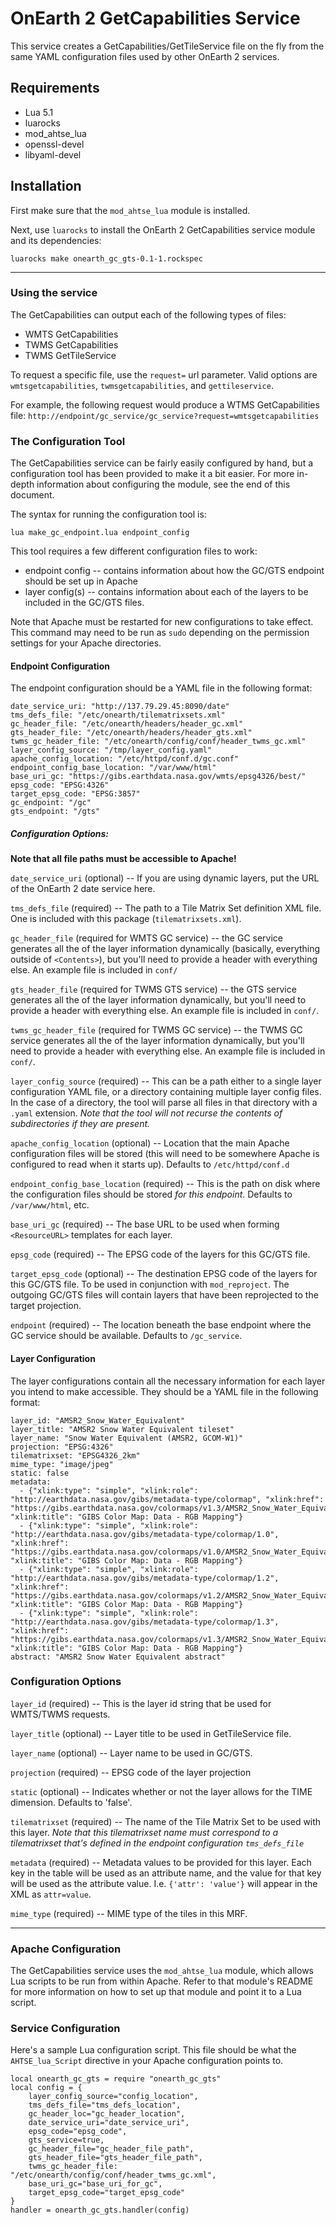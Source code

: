 # OnEarth 2 GetCapabilities Service

This service creates a GetCapabilities/GetTileService file on the fly from the
same YAML configuration files used by other OnEarth 2 services.

## Requirements

* Lua 5.1
* luarocks
* mod_ahtse_lua
* openssl-devel
* libyaml-devel

## Installation

First make sure that the `mod_ahtse_lua` module is installed.

Next, use `luarocks` to install the OnEarth 2 GetCapabilities service module and
its dependencies:

`luarocks make onearth_gc_gts-0.1-1.rockspec`

---

### Using the service
The GetCapabilities can output each of the following types of files:

- WMTS GetCapabilities
- TWMS GetCapabilities
- TWMS GetTileService

To request a specific file, use the `request=` url parameter. Valid options are `wmtsgetcapabilities`, `twmsgetcapabilities`, and `gettileservice`.

For example, the following request would produce a WTMS GetCapabilities file:
`http://endpoint/gc_service/gc_service?request=wmtsgetcapabilities`

### The Configuration Tool

The GetCapabilities service can be fairly easily configured by hand, but a
configuration tool has been provided to make it a bit easier. For more in-depth
information about configuring the module, see the end of this document.

The syntax for running the configuration tool is:

`lua make_gc_endpoint.lua endpoint_config`

This tool requires a few different configuration files to work:

* endpoint config -- contains information about how the GC/GTS endpoint should
  be set up in Apache
* layer config(s) -- contains information about each of the layers to be
  included in the GC/GTS files.

Note that Apache must be restarted for new configurations to take effect. This
command may need to be run as `sudo` depending on the permission settings for
your Apache directories.

#### Endpoint Configuration

The endpoint configuration should be a YAML file in the following format:

```
date_service_uri: "http://137.79.29.45:8090/date"
tms_defs_file: "/etc/onearth/tilematrixsets.xml"
gc_header_file: "/etc/onearth/headers/header_gc.xml"
gts_header_file: "/etc/onearth/headers/header_gts.xml"
twms_gc_header_file: "/etc/onearth/config/conf/header_twms_gc.xml"
layer_config_source: "/tmp/layer_config.yaml"
apache_config_location: "/etc/httpd/conf.d/gc.conf"
endpoint_config_base_location: "/var/www/html"
base_uri_gc: "https://gibs.earthdata.nasa.gov/wmts/epsg4326/best/"
epsg_code: "EPSG:4326"
target_epsg_code: "EPSG:3857"
gc_endpoint: "/gc"
gts_endpoint: "/gts"
```

##### Configuration Options:

**Note that all file paths must be accessible to Apache!**

`date_service_uri` (optional) -- If you are using dynamic layers, put the URL of
the OnEarth 2 date service here.

`tms_defs_file` (required) -- The path to a Tile Matrix Set definition XML file.
One is included with this package (`tilematrixsets.xml`).

`gc_header_file` (required for WMTS GC service) -- the GC service generates all the of the layer
information dynamically (basically, everything outside of `<Contents>`), but
you'll need to provide a header with everything else. An example file is
included in `conf/`

`gts_header_file` (required for TWMS GTS service) -- the GTS service generates all the of the layer
information dynamically, but you'll need to provide a header with everything
else. An example file is included in `conf/`.

`twms_gc_header_file` (required for TWMS GC service) -- the TWMS GC service generates all the of the layer information dynamically, but you'll need to provide a header with everything else. An example file is included in `conf/`.

`layer_config_source` (required) -- This can be a path either to a single layer
configuration YAML file, or a directory containing multiple layer config files.
In the case of a directory, the tool will parse all files in that directory with
a `.yaml` extension. _Note that the tool will not recurse the contents of
subdirectories if they are present._

`apache_config_location` (optional) -- Location that the main Apache
configuration files will be stored (this will need to be somewhere Apache is
configured to read when it starts up). Defaults to `/etc/httpd/conf.d`

`endpoint_config_base_location` (required) -- This is the path on disk where the
configuration files should be stored _for this endpoint_. Defaults to
`/var/www/html`, etc.

`base_uri_gc` (required) -- The base URL to be used when forming `<ResourceURL>`
templates for each layer.

`epsg_code` (required) -- The EPSG code of the layers for this GC/GTS file.

`target_epsg_code` (optional) -- The destination EPSG code of the layers for
this GC/GTS file. To be used in conjunction with `mod_reproject`. The outgoing
GC/GTS files will contain layers that have been reprojected to the target
projection.

`endpoint` (required) -- The location beneath the
base endpoint where the GC service should be available. Defaults to `/gc_service`.


#### Layer Configuration

The layer configurations contain all the necessary information for each layer
you intend to make accessible. They should be a YAML file in the following
format:

```
layer_id: "AMSR2_Snow_Water_Equivalent"
layer_title: "AMSR2 Snow Water Equivalent tileset"
layer_name: "Snow Water Equivalent (AMSR2, GCOM-W1)"
projection: "EPSG:4326"
tilematrixset: "EPSG4326_2km"
mime_type: "image/jpeg"
static: false
metadata:
  - {"xlink:type": "simple", "xlink:role": "http://earthdata.nasa.gov/gibs/metadata-type/colormap", "xlink:href": "https://gibs.earthdata.nasa.gov/colormaps/v1.3/AMSR2_Snow_Water_Equivalent.xml", "xlink:title": "GIBS Color Map: Data - RGB Mapping"}
  - {"xlink:type": "simple", "xlink:role": "http://earthdata.nasa.gov/gibs/metadata-type/colormap/1.0", "xlink:href": "https://gibs.earthdata.nasa.gov/colormaps/v1.0/AMSR2_Snow_Water_Equivalent.xml", "xlink:title": "GIBS Color Map: Data - RGB Mapping"}
  - {"xlink:type": "simple", "xlink:role": "http://earthdata.nasa.gov/gibs/metadata-type/colormap/1.2", "xlink:href": "https://gibs.earthdata.nasa.gov/colormaps/v1.2/AMSR2_Snow_Water_Equivalent.xml", "xlink:title": "GIBS Color Map: Data - RGB Mapping"}
  - {"xlink:type": "simple", "xlink:role": "http://earthdata.nasa.gov/gibs/metadata-type/colormap/1.3", "xlink:href": "https://gibs.earthdata.nasa.gov/colormaps/v1.3/AMSR2_Snow_Water_Equivalent.xml", "xlink:title": "GIBS Color Map: Data - RGB Mapping"}
abstract: "AMSR2 Snow Water Equivalent abstract"
```

### Configuration Options

`layer_id` (required) -- This is the layer id string that be used for WMTS/TWMS
requests.

`layer_title` (optional) -- Layer title to be used in GetTileService file.

`layer_name` (optional) -- Layer name to be used in GC/GTS.

`projection` (required) -- EPSG code of the layer projection

`static` (optional) -- Indicates whether or not the layer allows for the TIME
dimension. Defaults to 'false'.

`tilematrixset` (required) -- The name of the Tile Matrix Set to be used with
this layer. _Note that this tilematrixset name must correspond to a
tilematrixset that's defined in the endpoint configuration `tms_defs_file`_

`metadata` (required) -- Metadata values to be provided for this layer. Each key
in the table will be used as an attribute name, and the value for that key will
be used as the attribute value. I.e. `{'attr': 'value'}` will appear in the XML
as `attr=value`.

`mime_type` (required) -- MIME type of the tiles in this MRF.

---

### Apache Configuration

The GetCapabilities service uses the `mod_ahtse_lua` module, which allows Lua
scripts to be run from within Apache. Refer to that module's README for more
information on how to set up that module and point it to a Lua script.

### Service Configuration

Here's a sample Lua configuration script. This file should be what the
`AHTSE_lua_Script` directive in your Apache configuration points to.

```
local onearth_gc_gts = require "onearth_gc_gts"
local config = {
    layer_config_source="config_location",
    tms_defs_file="tms_defs_location",
    gc_header_loc="gc_header_location",
    date_service_uri="date_service_uri",
    epsg_code="epsg_code",
    gts_service=true,
    gc_header_file="gc_header_file_path",
    gts_header_file="gts_header_file_path",
    twms_gc_header_file: "/etc/onearth/config/conf/header_twms_gc.xml",
    base_uri_gc="base_uri_for_gc",
    target_epsg_code="target_epsg_code"
}
handler = onearth_gc_gts.handler(config)
```
